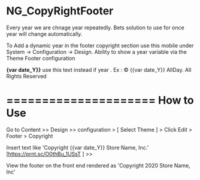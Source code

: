 # NG_CopyRightFooter
Every year we are chnage year repeatedly. Bets solution to use for once year will change automatically. 

To Add a dynamic year in the footer copyright section use this mobile under System -> Configuration -> Design. Ability to show a year variable via the Theme Footer configuration
 

**{var date_Y}}** use this text instead if year .
Ex : © {{var date_Y}} AllDay. All Rights Reserved

=====================
How to Use 
=====================
Go to Content >> Design >> configuration > [ Select Theme ] > Click Edit > Footer > Copyright

Insert text like 'Copyright {{var date_Y}} Store Name, Inc.' [https://prnt.sc/O0thBu_1USsT ]  >> 

View the footer on the front end rendered as 'Copyright 2020 Store Name, Inc'